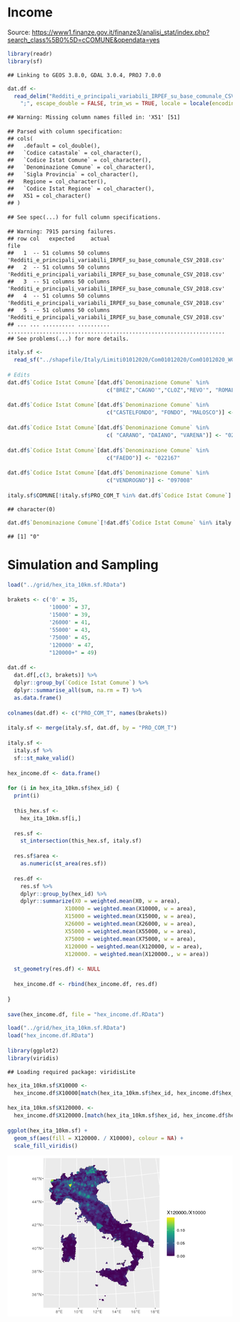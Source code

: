 Income
================

Source:
<https://www1.finanze.gov.it/finanze3/analisi_stat/index.php?search_class%5B0%5D=cCOMUNE&opendata=yes>

``` r
library(readr)
library(sf)
```

    ## Linking to GEOS 3.8.0, GDAL 3.0.4, PROJ 7.0.0

``` r
dat.df <- 
  read_delim("Redditi_e_principali_variabili_IRPEF_su_base_comunale_CSV_2018.csv", 
    ";", escape_double = FALSE, trim_ws = TRUE, locale = locale(encoding = "ISO-8859-1"))
```

    ## Warning: Missing column names filled in: 'X51' [51]

    ## Parsed with column specification:
    ## cols(
    ##   .default = col_double(),
    ##   `Codice catastale` = col_character(),
    ##   `Codice Istat Comune` = col_character(),
    ##   `Denominazione Comune` = col_character(),
    ##   `Sigla Provincia` = col_character(),
    ##   Regione = col_character(),
    ##   `Codice Istat Regione` = col_character(),
    ##   X51 = col_character()
    ## )

    ## See spec(...) for full column specifications.

    ## Warning: 7915 parsing failures.
    ## row col   expected     actual                                                                 file
    ##   1  -- 51 columns 50 columns 'Redditi_e_principali_variabili_IRPEF_su_base_comunale_CSV_2018.csv'
    ##   2  -- 51 columns 50 columns 'Redditi_e_principali_variabili_IRPEF_su_base_comunale_CSV_2018.csv'
    ##   3  -- 51 columns 50 columns 'Redditi_e_principali_variabili_IRPEF_su_base_comunale_CSV_2018.csv'
    ##   4  -- 51 columns 50 columns 'Redditi_e_principali_variabili_IRPEF_su_base_comunale_CSV_2018.csv'
    ##   5  -- 51 columns 50 columns 'Redditi_e_principali_variabili_IRPEF_su_base_comunale_CSV_2018.csv'
    ## ... ... .......... .......... ....................................................................
    ## See problems(...) for more details.

``` r
italy.sf <- 
  read_sf("../shapefile/Italy/Limiti01012020/Com01012020/Com01012020_WGS84.shp")

# Edits
dat.df$`Codice Istat Comune`[dat.df$`Denominazione Comune` %in% 
                               c("BREZ","CAGNO'","CLOZ","REVO'", "ROMALLO")] <- "022253"

dat.df$`Codice Istat Comune`[dat.df$`Denominazione Comune` %in% 
                               c("CASTELFONDO", "FONDO", "MALOSCO")] <- "022252"

dat.df$`Codice Istat Comune`[dat.df$`Denominazione Comune` %in% 
                               c( "CARANO", "DAIANO", "VARENA")] <- "022254"

dat.df$`Codice Istat Comune`[dat.df$`Denominazione Comune` %in% 
                               c("FAEDO")] <- "022167"

dat.df$`Codice Istat Comune`[dat.df$`Denominazione Comune` %in% 
                               c("VENDROGNO")] <- "097008"

italy.sf$COMUNE[!italy.sf$PRO_COM_T %in% dat.df$`Codice Istat Comune`]
```

    ## character(0)

``` r
dat.df$`Denominazione Comune`[!dat.df$`Codice Istat Comune` %in% italy.sf$PRO_COM_T]
```

    ## [1] "0"

# Simulation and Sampling

``` r
load("../grid/hex_ita_10km.sf.RData")

brakets <- c('0' = 35, 
             '10000' = 37, 
             '15000' = 39, 
             '26000' = 41, 
             '55000' = 43, 
             '75000' = 45, 
             '120000' = 47,
             "120000+" = 49)

dat.df <- 
  dat.df[,c(3, brakets)] %>% 
  dplyr::group_by(`Codice Istat Comune`) %>%
  dplyr::summarise_all(sum, na.rm = T) %>% 
  as.data.frame()

colnames(dat.df) <- c("PRO_COM_T", names(brakets))

italy.sf <- merge(italy.sf, dat.df, by = "PRO_COM_T")

italy.sf <- 
  italy.sf %>%
  sf::st_make_valid()

hex_income.df <- data.frame()

for (i in hex_ita_10km.sf$hex_id) {
  print(i)

  this_hex.sf <- 
    hex_ita_10km.sf[i,]
  
  res.sf <- 
    st_intersection(this_hex.sf, italy.sf)
  
  res.sf$area <- 
    as.numeric(st_area(res.sf))

  res.df <-
    res.sf %>%
    dplyr::group_by(hex_id) %>%
    dplyr::summarize(X0 = weighted.mean(X0, w = area),
                  X10000 = weighted.mean(X10000, w = area),
                  X15000 = weighted.mean(X15000, w = area),
                  X26000 = weighted.mean(X26000, w = area),
                  X55000 = weighted.mean(X55000, w = area),
                  X75000 = weighted.mean(X75000, w = area),
                  X120000 = weighted.mean(X120000, w = area),
                  X120000. = weighted.mean(X120000., w = area))
  
  st_geometry(res.df) <- NULL
  
  hex_income.df <- rbind(hex_income.df, res.df)
  
}

save(hex_income.df, file = "hex_income.df.RData")
```

``` r
load("../grid/hex_ita_10km.sf.RData")
load("hex_income.df.RData")

library(ggplot2)
library(viridis)
```

    ## Loading required package: viridisLite

``` r
hex_ita_10km.sf$X10000 <- 
  hex_income.df$X10000[match(hex_ita_10km.sf$hex_id, hex_income.df$hex_id)]

hex_ita_10km.sf$X120000. <- 
  hex_income.df$X120000.[match(hex_ita_10km.sf$hex_id, hex_income.df$hex_id)]

ggplot(hex_ita_10km.sf) + 
  geom_sf(aes(fill = X120000. / X10000), colour = NA) +
  scale_fill_viridis()
```

![](README_files/figure-gfm/unnamed-chunk-4-1.png)<!-- -->
